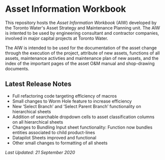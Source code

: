 # Asset Information Workbook

This repository hosts the *Asset Information Workbook* (AIW) developed by the Toronto Water's Asset Strategy and Maintenance Planning unit. 
The AIW is intented to be used by engineering consultant and contractor companies, involved in major capital projects at Toronto Water.  

The AIW is intended to be used for the documentation of the asset change through the execution of the project, attribute of new assets, functions of all assets, maintenance activties and maintenance plan of new assets, and the index of the important pages of the asset O&M manual and shop-drawing documents. 

## Latest Release Notes
* Full refactoring code targeting efficiency of macros
* Small changes to Worm Hole feature to increase efficiency
* New ‘Select Branch’ and ‘Select Parent Branch’ functionality on hierarchical sheets
* Addition of searchable dropdown cells to asset classification columns on all hierarchical sheets
* Changes to Bundling Input sheet functionality: Function now bundles entities associated to child product-lines
* Datapilot Sheets improved and functional
* Other small changes to formatting of all sheets



*Last Updated: 21 September 2020*
